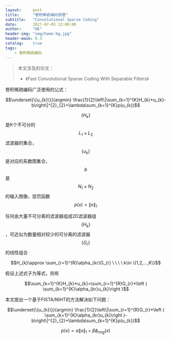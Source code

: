 ```yaml
---
layout:     post
title:      "卷积稀疏编码原理"
subtitle:   "Convolutional Sparse Coding"
date:       2017-07-03 12:00:00
author:     "HE"
header-img: "img/home-bg.jpg"
header-mask: 0.3
catalog:    true
tags:
    - 卷积稀疏编码
---
```


> 本文涉及的论文：
> * 《Fast Convolutional Sparse Coding With Separable Filters》

卷积稀疏编码广泛使用的公式：

$$\underset{\{u_{k}\}}{argmin} \frac{1}{2}\left\|\sum_{k=1}^{K}H_{k}*u_{k}-b\right\|^{2}_{2}+\lambda\sum_{k=1}^{K}p(u_{k})$$

$$\{H_{k}\}$$是K个不可分的$$L_{1}\times L_{2}$$滤波器的集合，$$\{u_{k}\}$$是对应的系数图集合，$$b$$是$$N_{1}\times N_{2}$$的输入图像，惩罚函数$$p(x)=\left\|x\right\|_{1}$$

任何由大量不可分离的滤波器组成2D滤波器组$$\{H_{k}\}$$，可近似为数量相对较少的可分离的滤波器$$\{G_{r}\}$$的线性组合

$$H_{k}\approx \sum_{r=1}^{R}\alpha_{kr}G_{r} \ \ \ \ k\in \{1,2,...,K\}$$

假设上述式子为等式，则有

$$\sum_{k=1}^{K}H_{k}*u_{k}=\sum_{r=1}^{R}G_{r}*\left ( \sum_{k=1}^{K}\alpha_{kr}u_{k}\right )$$

本文提出一个基于FISTA/NIHT的方法解决如下问题：

$$\underset{\{u_{k}\}}{argmin} \frac{1}{2}\left\|\sum_{r=1}^{R}G_{r}*\left ( \sum_{k=1}^{K}\alpha_{kr}u_{k}\right )-b\right\|^{2}_{2}+\lambda\sum_{k=1}^{K}p(u_{k})$$

$$p(x)=\alpha\left\|x\right\|_{1}+\beta\phi_{nng}(x)$$

$$$$